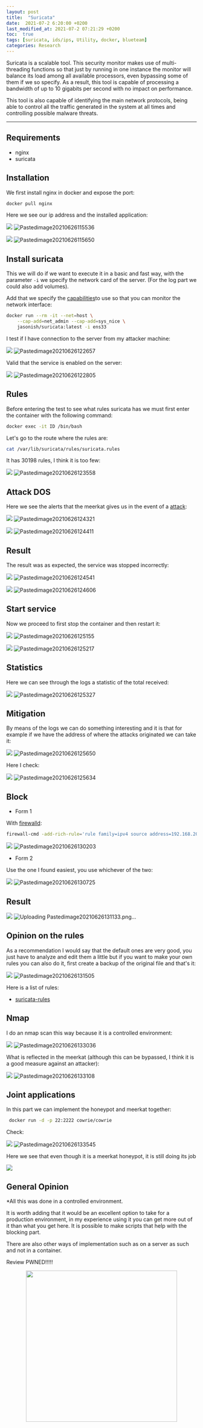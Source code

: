```yaml
---
layout: post
title:  "Suricata"
date:  2021-07-2 6:20:00 +0200
last_modified_at: 2021-07-2 07:21:29 +0200
toc:  true
tags: [suricata, ids/ips, Utility, docker, blueteam]
categories: Research
---
```



Suricata is a scalable tool. This security monitor makes use of multi-threading functions so that just by running in one instance the monitor will balance its load among all available processors, even bypassing some of them if we so specify. As a result, this tool is capable of processing a bandwidth of up to 10 gigabits per second with no impact on performance.

This tool is also capable of identifying the main network protocols, being able to control all the traffic generated in the system at all times and controlling possible malware threats.

--- 

## Requirements
* nginx
* suricata

## Installation
We first install nginx in docker and expose the port:

```bash
docker pull nginx
```

Here we see our ip address and the installed application:

![](/images_blog/img_suricata/Pastedimage20210626115536.png)
![Pastedimage20210626115536](https://user-images.githubusercontent.com/76759292/127757896-48f1a414-5512-468d-83d8-e5167a6adf86.png)


![](/images_blog/img_suricata/Pastedimage20210626115650.png)
![Pastedimage20210626115650](https://user-images.githubusercontent.com/76759292/127757901-529182f0-a6fd-4b62-928d-f160eeb7af82.png)

## Install suricata

This we will do if we want to execute it in a basic and fast way, with the parameter ```-i``` we specify the network card of the server.
(For the log part we could also add volumes).

Add that we specify the [capabilities](https://man7.org/linux/man-pages/man7/capabilities.7.html)to use so that you can monitor the network interface:

```bash
docker run --rm -it --net=host \
    --cap-add=net_admin --cap-add=sys_nice \
    jasonish/suricata:latest -i ens33
```

I test if I have connection to the server from my attacker machine: 

![](/images_blog/img_suricata/Pastedimage20210626122657.png)
![Pastedimage20210626122657](https://user-images.githubusercontent.com/76759292/127757903-ac04aa33-c54c-4fbe-bab6-35f9dc03445e.png)

Valid that the service is enabled on the server:

![](/images_blog/img_suricata/Pastedimage20210626122805.png)
![Pastedimage20210626122805](https://user-images.githubusercontent.com/76759292/127757905-42a14499-6ea5-47ac-803e-1f3d2a847f00.png)

## Rules
Before entering the test to see what rules suricata has we must first enter the container with the following command:

```bash
docker exec -it ID /bin/bash
```

Let's go to the route where the rules are:

```bash
cat /var/lib/suricata/rules/suricata.rules
```

It has 30198 rules, I think it is too few:

![](/images_blog/img_suricata/Pastedimage20210626123558.png)
![Pastedimage20210626123558](https://user-images.githubusercontent.com/76759292/127757908-9fbff0ab-4f5c-4e9a-bc0f-0e17b0b5dc85.png)

## Attack DOS

Here we see the alerts that the meerkat gives us in the event of a [attack](https://es.wikipedia.org/wiki/Ataque_de_denegaci%C3%B3n_de_servicio):

![](/images_blog/img_suricata/Pastedimage20210626124321.png)
![Pastedimage20210626124321](https://user-images.githubusercontent.com/76759292/127757912-143e05a5-5ced-4aeb-a441-d1005b1832e0.png)

![](/images_blog/img_suricata/Pastedimage20210626124411.png)
![Pastedimage20210626124411](https://user-images.githubusercontent.com/76759292/127757917-52977f83-3469-4b8e-ad94-4eaeec4d45be.png)


## Result

The result was as expected, the service was stopped incorrectly:

![](/images_blog/img_suricata/Pastedimage20210626124541.png)
![Pastedimage20210626124541](https://user-images.githubusercontent.com/76759292/127757926-3a3cb51d-761f-4196-bca4-383bd4263ce2.png)

![](/images_blog/img_suricata/Pastedimage20210626124606.png)
![Pastedimage20210626124606](https://user-images.githubusercontent.com/76759292/127757927-b2219ea8-39e3-4f15-911c-2aa2251ef558.png)

## Start service
Now we proceed to first stop the container and then restart it:

![](/images_blog/img_suricata/Pastedimage20210626125155.png)
![Pastedimage20210626125155](https://user-images.githubusercontent.com/76759292/127757931-acce329c-7a8f-451f-a899-5f0e1952af14.png)

![](/images_blog/img_suricata/Pastedimage20210626125217.png)
![Pastedimage20210626125217](https://user-images.githubusercontent.com/76759292/127757934-6378a1c0-6dd9-4d01-a6d1-44292e494101.png)

## Statistics
Here we can see through the logs a statistic of the total received:

![](/images_blog/img_suricata/Pastedimage20210626125327.png)
![Pastedimage20210626125327](https://user-images.githubusercontent.com/76759292/127757937-0329191c-917e-4714-a974-79aa82c74fbf.png)


## Mitigation
By means of the logs we can do something interesting and it is that for example if we have the address of where the attacks originated we can take it:

![](/images_blog/img_suricata/Pastedimage20210626125650.png)
![Pastedimage20210626125650](https://user-images.githubusercontent.com/76759292/127757947-d3ffd550-ca08-4a9b-bd34-931866594f04.png)

Here I check:

![](/images_blog/img_suricata/Pastedimage20210626125634.png)
![Pastedimage20210626125634](https://user-images.githubusercontent.com/76759292/127757949-4cf6baa1-ab6b-448e-9af9-83f9b9fa188e.png)

## Block 

*  Form 1

With [firewalld](https://firewalld.org/):

```bash
firewall-cmd -add-rich-rule='rule family=ipv4 source address=192.168.204.131 reject' --permanent
```

![](/images_blog/img_suricata/Pastedimage20210626130203.png)
![Pastedimage20210626130203](https://user-images.githubusercontent.com/76759292/127757955-1330a9c3-b3d2-4a5d-aa7d-b683cb0f02ac.png)

* Form 2

Use the one I found easiest, you use whichever of the two:

![](/images_blog/img_suricata/Pastedimage20210626130725.png)
![Pastedimage20210626130725](https://user-images.githubusercontent.com/76759292/127757960-4bf158ac-3ecd-4780-aa73-103715b6d7b4.png)

## Result

![](/images_blog/img_suricata/Pastedimage20210626131133.png)
![Uploading Pastedimage20210626131133.png…]()

## Opinion on the rules

As a recommendation I would say that the default ones are very good, you just have to analyze and edit them a little but if you want to make your own rules you can also do it, first create a backup of the original file and that's it:

![](/images_blog/img_suricata/Pastedimage20210626131505.png)
![Pastedimage20210626131505](https://user-images.githubusercontent.com/76759292/127757966-9b479fd3-65a8-4352-8b03-198d1b1abc7c.png)

Here is a list of rules:
* [suricata-rules](https://github.com/lrvy/suricata-rules/blob/master/suricata-ids.rules)

## Nmap
I do an nmap scan this way because it is a controlled environment:

![](/images_blog/img_suricata/Pastedimage20210626133036.png)
![Pastedimage20210626133036](https://user-images.githubusercontent.com/76759292/127757972-13af9085-166a-434f-a2d8-7b71e2d13645.png)

What is reflected in the meerkat (although this can be bypassed, I think it is a good measure against an attacker):

![](/images_blog/img_suricata/Pastedimage20210626133108.png)
![Pastedimage20210626133108](https://user-images.githubusercontent.com/76759292/127757971-1cc9cf15-0547-4eeb-b158-998bfda78018.png)

## Joint applications
In this part we can implement the honeypot and meerkat together:

```bash
 docker run -d -p 22:2222 cowrie/cowrie
```

Check:

![](/images_blog/img_suricata/Pastedimage20210626133545.png)
![Pastedimage20210626133545](https://user-images.githubusercontent.com/76759292/127757975-58203751-0c12-45ab-98b0-b454bca3c50f.png)

Here we see that even though it is a meerkat honeypot, it is still doing its job

![](/images_blog/img_suricata/Pastedimage20210626133749.png)


## General Opinion

*All this was done in a controlled environment.

It is worth adding that it would be an excellent option to take for a production environment, in my experience using it you can get more out of it than what you get here. It is possible to make scripts that help with the blocking part.

There are also other ways of implementation such as on a server as such and not in a container.

Review PWNED!!!!!


<p align="center">
<img src="https://tenor.com/view/timone-lion-king-hula-dance-gif-5602013.gif" width="400" height="400" />
</p>
